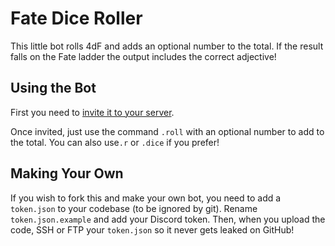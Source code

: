 # Fate Dice Roller

This little bot rolls 4dF and adds an optional number to the total. If the result falls on the Fate ladder the output includes the correct adjective!

## Using the Bot

First you need to [invite it to your server](https://discord.com/oauth2/authorize?client_id=763485934028718110&scope=bot&permissions=280640).

Once invited, just use the command `.roll` with an optional number to add to the total. You can also use`.r` or `.dice` if you prefer!

## Making Your Own

If you wish to fork this and make your own bot, you need to add a `token.json` to your codebase (to be ignored by git). Rename `token.json.example` and add your Discord token. Then, when you upload the code, SSH or FTP your `token.json` so it never gets leaked on GitHub!
